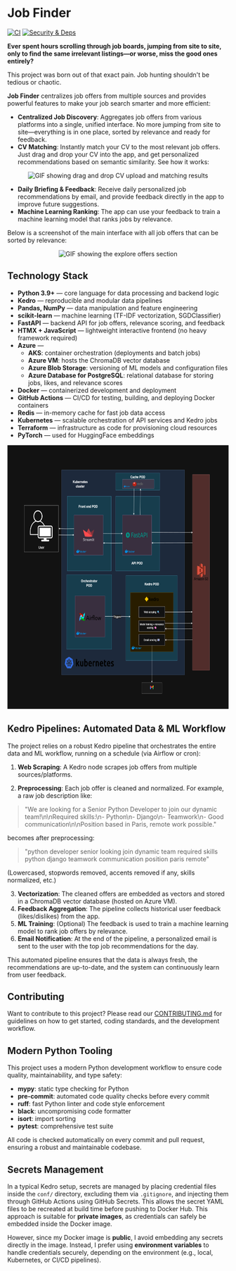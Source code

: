 # Job Finder

[![CI](https://github.com/armandmasseaugit/job_finder/actions/workflows/ci.yml/badge.svg)](https://github.com/armandmasseaugit/job_finder/actions/workflows/ci.yml)
[![Security & Deps](https://github.com/armandmasseaugit/job_finder/actions/workflows/security-deps.yml/badge.svg)](https://github.com/armandmasseaugit/job_finder/actions/workflows/security-deps.yml)

**Ever spent hours scrolling through job boards, jumping from site to site, only to find the same irrelevant listings—or worse, miss the good ones entirely?**

This project was born out of that exact pain. Job hunting shouldn't be tedious or chaotic.

**Job Finder** centralizes job offers from multiple sources and provides powerful features to make your job search smarter and more efficient:

- **Centralized Job Discovery**: Aggregates job offers from various platforms into a single, unified interface. No more jumping from site to site—everything is in one place, sorted by relevance and ready for feedback.
- **CV Matching**: Instantly match your CV to the most relevant job offers. Just drag and drop your CV into the app, and get personalized recommendations based on semantic similarity. See how it works:

<div align="center">
  <img src="docs/source/demo-drag-drop.gif"
       alt="GIF showing drag and drop CV upload and matching results"
       height="400"/>
</div>

- **Daily Briefing & Feedback**: Receive daily personalized job recommendations by email, and provide feedback directly in the app to improve future suggestions.
- **Machine Learning Ranking**: The app can use your feedback to train a machine learning model that ranks jobs by relevance.

Below is a screenshot of the main interface with all job offers that can be sorted by relevance:

<div align="center">
  <img src="docs/source/demo-job-offers.gif"
       alt="GIF showing the explore offers section"
       height="400"/>
</div>



## Technology Stack

- **Python 3.9+** — core language for data processing and backend logic  
- **Kedro** — reproducible and modular data pipelines  
- **Pandas, NumPy** — data manipulation and feature engineering  
- **scikit-learn** — machine learning (TF-IDF vectorization, SGDClassifier)  
- **FastAPI** — backend API for job offers, relevance scoring, and feedback  
- **HTMX + JavaScript** — lightweight interactive frontend (no heavy framework required)  
- **Azure** —  
  - **AKS**: container orchestration (deployments and batch jobs)  
  - **Azure VM**: hosts the ChromaDB vector database  
  - **Azure Blob Storage**: versioning of ML models and configuration files  
  - **Azure Database for PostgreSQL**: relational database for storing jobs, likes, and relevance scores  
- **Docker** — containerized development and deployment  
- **GitHub Actions** — CI/CD for testing, building, and deploying Docker containers  
- **Redis** — in-memory cache for fast job data access  
- **Kubernetes** — scalable orchestration of API services and Kedro jobs  
- **Terraform** — infrastructure as code for provisioning cloud resources
- **PyTorch** — used for HuggingFace embeddings  



<div align="center">
  <img src="docs/source/architecture.png" alt="Architecture Diagram" height="600"/>
</div>


## Kedro Pipelines: Automated Data & ML Workflow

The project relies on a robust Kedro pipeline that orchestrates the entire data and ML workflow, running on a schedule (via Airflow or cron):

1. **Web Scraping**: A Kedro node scrapes job offers from multiple sources/platforms.

2. **Preprocessing**: Each job offer is cleaned and normalized. For example, a raw job description like:

  > "We are looking for a Senior Python Developer to join our dynamic team!\n\nRequired skills:\n- Python\n- Django\n- Teamwork\n- Good communication\n\nPosition based in Paris, remote work possible."

  becomes after preprocessing:

  > "python developer senior looking join dynamic team required skills python django teamwork communication position paris remote"

  (Lowercased, stopwords removed, accents removed if any, skills normalized, etc.)

3. **Vectorization**: The cleaned offers are embedded as vectors and stored in a ChromaDB vector database (hosted on Azure VM).
4. **Feedback Aggregation**: The pipeline collects historical user feedback (likes/dislikes) from the app.
5. **ML Training**: (Optional) The feedback is used to train a machine learning model to rank job offers by relevance.
6. **Email Notification**: At the end of the pipeline, a personalized email is sent to the user with the top job recommendations for the day.

This automated pipeline ensures that the data is always fresh, the recommendations are up-to-date, and the system can continuously learn from user feedback.

## Contributing

Want to contribute to this project? Please read our [CONTRIBUTING.md](CONTRIBUTING.md) for guidelines on how to get started, coding standards, and the development workflow.



## Modern Python Tooling

This project uses a modern Python development workflow to ensure code quality, maintainability, and type safety:

- **mypy**: static type checking for Python
- **pre-commit**: automated code quality checks before every commit
- **ruff**: fast Python linter and code style enforcement
- **black**: uncompromising code formatter
- **isort**: import sorting
- **pytest**: comprehensive test suite

All code is checked automatically on every commit and pull request, ensuring a robust and maintainable codebase.


## Secrets Management

In a typical Kedro setup, secrets are managed by placing credential files inside the `conf/`
directory, excluding them via `.gitignore`, and injecting them through GitHub Actions using
GitHub Secrets. This allows the secret YAML files to be recreated at build time before pushing
to Docker Hub. This approach is suitable for **private images**, as credentials can safely be embedded
inside the Docker image.

However, since my Docker image is **public**, I avoid embedding any secrets directly in the image.
Instead, I prefer using **environment variables** to handle credentials securely, depending on the
environment (e.g., local, Kubernetes, or CI/CD pipelines).
